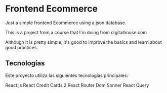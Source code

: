 # Frontend Ecommerce

Just a simple frontend Ecommerce using a json database.

This is a project from a course that I'm doing from digitalhouse.com

Although it is pretty simple, it's good to improve the basics and learn about good practices.

## Tecnologías
Este proyecto utiliza las siguientes tecnologías principales:

React.js
React Credit Cards 2
React Router Dom
Sonner
React Query
